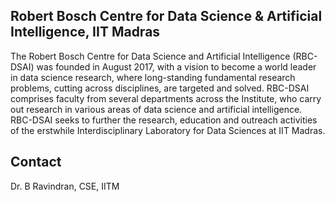 ## Robert Bosch Centre for Data Science & Artificial Intelligence, IIT Madras

The Robert Bosch Centre for Data Science and Artificial Intelligence (RBC-DSAI) was founded in August 2017, with a vision to become a world leader in data science research, where long-standing fundamental research problems, cutting across disciplines, are targeted and solved. RBC-DSAI comprises faculty from several departments across the Institute, who carry out research in various areas of data science and artificial intelligence. RBC-DSAI seeks to further the research, education and outreach activities of the erstwhile Interdisciplinary Laboratory for Data Sciences at IIT Madras.

## Contact

Dr. B Ravindran, CSE, IITM
